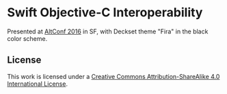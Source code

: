 # Swift Objective-C Interoperability

Presented at [AltConf 2016](http://altconf.com) in SF, with Deckset theme "Fira" in the black color scheme.

## License

This work is licensed under a [Creative Commons Attribution-ShareAlike 4.0 International License](http://creativecommons.org/licenses/by-sa/4.0/).
